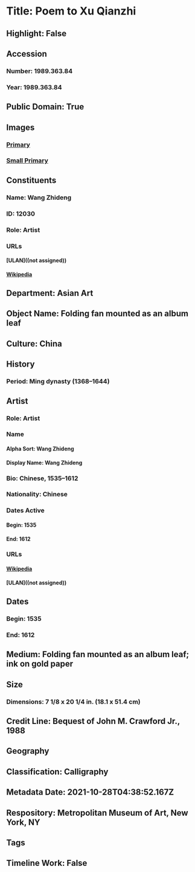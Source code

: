 # Title: Poem to Xu Qianzhi
## Highlight: False
## Accession
### Number: 1989.363.84
### Year: 1989.363.84
## Public Domain: True
## Images
### [Primary](https://images.metmuseum.org/CRDImages/as/original/DP153836.jpg)
### [Small Primary](https://images.metmuseum.org/CRDImages/as/web-large/DP153836.jpg)
## Constituents
### Name: Wang Zhideng
### ID: 12030
### Role: Artist
### URLs
#### [ULAN]((not assigned))
#### [Wikipedia](https://www.wikidata.org/wiki/Q16077275)
## Department: Asian Art
## Object Name: Folding fan mounted as an album leaf
## Culture: China
## History
### Period: Ming dynasty (1368–1644)
## Artist
### Role: Artist
### Name
#### Alpha Sort: Wang Zhideng
#### Display Name: Wang Zhideng
### Bio: Chinese, 1535–1612
### Nationality: Chinese
### Dates Active
#### Begin: 1535
#### End: 1612
### URLs
#### [Wikipedia](https://www.wikidata.org/wiki/Q16077275)
#### [ULAN]((not assigned))
## Dates
### Begin: 1535
### End: 1612
## Medium: Folding fan mounted as an album leaf; ink on gold paper
## Size
### Dimensions: 7 1/8 x 20 1/4 in. (18.1 x 51.4 cm)
## Credit Line: Bequest of John M. Crawford Jr., 1988
## Geography
## Classification: Calligraphy
## Metadata Date: 2021-10-28T04:38:52.167Z
## Respository: Metropolitan Museum of Art, New York, NY
## Tags
## Timeline Work: False